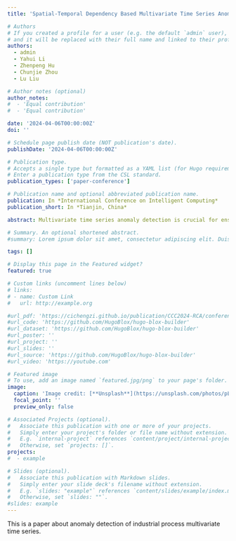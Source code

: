 ```yaml
---
title: 'Spatial-Temporal Dependency Based Multivariate Time Series Anomaly Detection for Industrial Processes'

# Authors
# If you created a profile for a user (e.g. the default `admin` user), write the username (folder name) here
# and it will be replaced with their full name and linked to their profile.
authors:
  - admin
  - Yahui Li
  - Zhenpeng Hu
  - Chunjie Zhou
  - Lu Liu

# Author notes (optional)
author_notes:
#  - 'Equal contribution'
#  - 'Equal contribution'

date: '2024-04-06T00:00:00Z'
doi: ''

# Schedule page publish date (NOT publication's date).
publishDate: '2024-04-06T00:00:00Z'

# Publication type.
# Accepts a single type but formatted as a YAML list (for Hugo requirements).
# Enter a publication type from the CSL standard.
publication_types: ['paper-conference']

# Publication name and optional abbreviated publication name.
publication: In *International Conference on Intelligent Computing*
publication_short: In *Tianjin, China*

abstract: Multivariate time series anomaly detection is crucial for ensuring equipment and systems’ safe operation in the industrial process. However, detecting anomalies in multivariate time series is challenging due to the complex temporal and spatial dependencies among variables. To address this issue, we propose a multi-task variational autoencoder for multivariate time series anomaly detection. Structurally, it combines multi-task learning with a variational autoencoder structure to obtain a robust representation of time series with noise. In detail, graph attention networks and selective state space models are utilized to capture spatial and temporal dependencies effectively. Experimental results show that the proposed model outperforms six baselines on three datasets, including an anomaly detection dataset of the catalytic cracking process, achieving F1 scores of 0.9389, 0.8151, and 0.9524. In addition, anomaly scores and a causal graph of variables can provide a highly interpretable analysis of results to assist on-site safety managers in timely handling anomalies.

# Summary. An optional shortened abstract.
#summary: Lorem ipsum dolor sit amet, consectetur adipiscing elit. Duis posuere tellus ac convallis placerat. Proin tincidunt magna sed ex sollicitudin condimentum.

tags: []

# Display this page in the Featured widget?
featured: true

# Custom links (uncomment lines below)
# links:
# - name: Custom Link
#   url: http://example.org

#url_pdf: 'https://cichengzi.github.io/publication/CCC2024-RCA/conference-paper.pdf'
#url_code: 'https://github.com/HugoBlox/hugo-blox-builder'
#url_dataset: 'https://github.com/HugoBlox/hugo-blox-builder'
#url_poster: ''
#url_project: ''
#url_slides: ''
#url_source: 'https://github.com/HugoBlox/hugo-blox-builder'
#url_video: 'https://youtube.com'

# Featured image
# To use, add an image named `featured.jpg/png` to your page's folder.
image:
  caption: 'Image credit: [**Unsplash**](https://unsplash.com/photos/pLCdAaMFLTE)'
  focal_point: ''
  preview_only: false

# Associated Projects (optional).
#   Associate this publication with one or more of your projects.
#   Simply enter your project's folder or file name without extension.
#   E.g. `internal-project` references `content/project/internal-project/index.md`.
#   Otherwise, set `projects: []`.
projects:
#  - example

# Slides (optional).
#   Associate this publication with Markdown slides.
#   Simply enter your slide deck's filename without extension.
#   E.g. `slides: "example"` references `content/slides/example/index.md`.
#   Otherwise, set `slides: ""`.
#slides: example
---
```


This is a paper about anomaly detection of industrial process multivariate time series.
